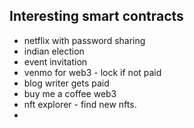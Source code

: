 ## Interesting smart contracts

- netflix with password sharing
- indian election
- event invitation
- venmo for web3 - lock if not paid
- blog writer gets paid
- buy me a coffee web3
- nft explorer - find new nfts.
- 